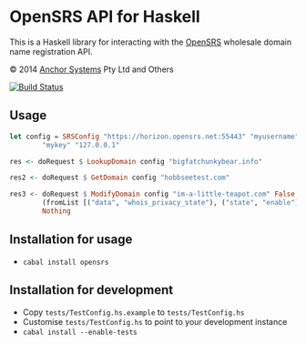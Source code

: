 # OpenSRS API for Haskell

This is a Haskell library for interacting with the [OpenSRS][] wholesale domain
name registration API.

© 2014 [Anchor Systems][] Pty Ltd and Others

[![Build Status](https://travis-ci.org/anchor/haskell-opensrs.svg)](https://travis-ci.org/anchor/haskell-opensrs)

## Usage

```haskell
let config = SRSConfig "https://horizon.opensrs.net:55443" "myusername"
        "mykey" "127.0.0.1"

res <- doRequest $ LookupDomain config "bigfatchunkybear.info"

res2 <- doRequest $ GetDomain config "hobbseetest.com"

res3 <- doRequest $ ModifyDomain config "im-a-little-teapot.com" False
        (fromList [("data", "whois_privacy_state"), ("state", "enable")])
        Nothing
```

## Installation for usage

* `cabal install opensrs`

## Installation for development

* Copy `tests/TestConfig.hs.example` to `tests/TestConfig.hs`
* Customise `tests/TestConfig.hs` to point to your development instance
* `cabal install --enable-tests`

[OpenSRS]: https://opensrs.com/
[Anchor Systems]: http://www.anchor.com.au/
